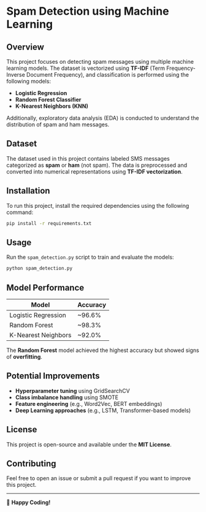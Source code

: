 # Spam Detection using Machine Learning

## Overview
This project focuses on detecting spam messages using multiple machine learning models. The dataset is vectorized using **TF-IDF** (Term Frequency-Inverse Document Frequency), and classification is performed using the following models:
- **Logistic Regression**
- **Random Forest Classifier**
- **K-Nearest Neighbors (KNN)**

Additionally, exploratory data analysis (EDA) is conducted to understand the distribution of spam and ham messages.

## Dataset
The dataset used in this project contains labeled SMS messages categorized as **spam** or **ham** (not spam). The data is preprocessed and converted into numerical representations using **TF-IDF vectorization**.

## Installation
To run this project, install the required dependencies using the following command:
```bash
pip install -r requirements.txt
```

## Usage
Run the `spam_detection.py` script to train and evaluate the models:
```bash
python spam_detection.py
```

## Model Performance
| Model                 | Accuracy |
|----------------------|----------|
| Logistic Regression  | ~96.6%   |
| Random Forest       | ~98.3%   |
| K-Nearest Neighbors | ~92.0%   |

The **Random Forest** model achieved the highest accuracy but showed signs of **overfitting**.

## Potential Improvements
- **Hyperparameter tuning** using GridSearchCV
- **Class imbalance handling** using SMOTE
- **Feature engineering** (e.g., Word2Vec, BERT embeddings)
- **Deep Learning approaches** (e.g., LSTM, Transformer-based models)

## License
This project is open-source and available under the **MIT License**.

## Contributing
Feel free to open an issue or submit a pull request if you want to improve this project.

---

🚀 **Happy Coding!**


